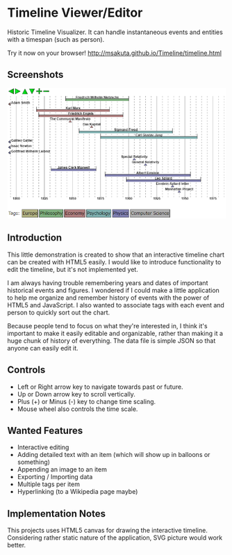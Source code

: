 Timeline Viewer/Editor
======================

Historic Timeline Visualizer.
It can handle instantaneous events and entities with a timespan (such as person).

Try it now on your browser!
http://msakuta.github.io/Timeline/timeline.html

Screenshots
-----------

![](screenshots/screenshot01.jpg)

Introduction
------------

This little demonstration is created to show that an interactive timeline chart can be created with HTML5 easily.
I would like to introduce functionality to edit the timeline, but it's not implemented yet.

I am always having trouble remembering years and dates of important historical events and figures.
I wondered if I could make a little application to help me organize and remember history of events with the power of HTML5 and JavaScript.
I also wanted to associate tags with each event and person to quickly sort out the chart.

Because people tend to focus on what they're interested in, I think it's important to make it easily editable and organizable, rather than making it a huge chunk of history of everything.
The data file is simple JSON so that anyone can easily edit it.


Controls
--------

  * Left or Right arrow key to navigate towards past or future.
  * Up or Down arrow key to scroll vertically.
  * Plus (+) or Minus (-) key to change time scaling.
  * Mouse wheel also controls the time scale.

Wanted Features
---------------

  * Interactive editing
  * Adding detailed text with an item (which will show up in balloons or something)
  * Appending an image to an item
  * Exporting / Importing data
  * Multiple tags per item
  * Hyperlinking (to a Wikipedia page maybe)

Implementation Notes
--------------------

This projects uses HTML5 canvas for drawing the interactive timeline.
Considering rather static nature of the application, SVG picture would work better.

